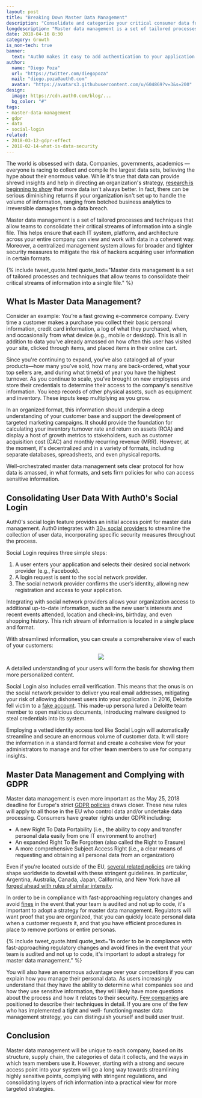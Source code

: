 ```yaml
---
layout: post
title: "Breaking Down Master Data Management"
description: "Consolidate and categorize your critical consumer data for better insights and enhanced security."
longdescription: "Master data management is a set of tailored processes and techniques that allow teams to consolidate their critical streams of information into a single file. Consolidate and categorize your critical consumer data for better insights and enhanced security. "
date: 2018-04-16 8:30
category: Growth
is_non-tech: true
banner:
  text: "Auth0 makes it easy to add authentication to your application."
author:
  name: "Diego Poza"
  url: "https://twitter.com/diegopoza"
  mail: "diego.poza@auth0.com"
  avatar: "https://avatars3.githubusercontent.com/u/604869?v=3&s=200"
design:
  image: https://cdn.auth0.com/blog/...
  bg_color: "#"
tags:
- master-data-management
- gdpr
- data
- social-login
related:
- 2018-03-12-gdpr-effect
- 2018-02-14-what-is-data-security
---
```


The world is obsessed with data. Companies, governments, academics — everyone is racing to collect and compile the largest data sets, believing the hype about their enormous value. While it's true that data can provide shrewd insights and help in directing an organization's strategy, [research is beginning to show](https://www.schneier.com/blog/archives/2016/03/data_is_a_toxic.html) that more data isn't always better. In fact, there can be serious diminishing returns if your organization isn't set up to handle the volume of information, ranging from botched business analytics to irreversible damages from a data breach. 

Master data management is a set of tailored processes and techniques that allow teams to consolidate their critical streams of information into a single file. This helps ensure that each IT system, platform, and architecture across your entire company can view and work with data in a coherent way. Moreover, a centralized management system allows for broader and tighter security measures to mitigate the risk of hackers acquiring user information in certain formats.

{% include tweet_quote.html quote_text="Master data management is a set of tailored processes and techniques that allow teams to consolidate their critical streams of information into a single file." %}

## What Is Master Data Management?

Consider an example: You’re a fast growing e-commerce company. Every time a customer makes a purchase you collect their basic personal information, credit card information, a log of what they purchased, when, and occasionally from what device (e.g., mobile or desktop). This is all in addition to data you’ve already amassed on how often this user has visited your site, clicked through items, and placed items in their online cart. 

Since you're continuing to expand, you’ve also cataloged all of your products—how many you’ve sold, how many are back-ordered, what your top sellers are, and during what time(s) of year you have the highest turnover. As you continue to scale, you’ve brought on new employees and store their credentials to determine their access to the company's sensitive information. You keep records of other physical assets, such as equipment and inventory. These inputs keep multiplying as you grow.

In an organized format, this information should underpin a deep understanding of your customer base and support the development of targeted marketing campaigns. It should provide the foundation for calculating your inventory turnover rate and return on assets (ROA) and display a host of growth metrics to stakeholders, such as customer acquisition cost (CAC) and monthly recurring revenue (MRR). However, at the moment, it's decentralized and in a variety of formats, including separate databases, spreadsheets, and even physical reports.

Well-orchestrated master data management sets clear protocol for how data is amassed, in what formats, and sets firm policies for who can access sensitive information.

## Consolidating User Data With Auth0's Social Login

Auth0's social login feature provides an initial access point for master data management. Auth0 integrates with [30+ social providers](https://auth0.com/learn/social-login/) to streamline the collection of user data, incorporating specific security measures throughout the process.

Social Login requires three simple steps:

1. A user enters your application and selects their desired social network provider (e.g., Facebook).
2. A login request is sent to the social network provider.
3. The social network provider confirms the user’s identity, allowing new registration and access to your application. 

Integrating with social network providers allows your organization access to additional up-to-date information, such as the new user's interests and recent events attended, location and check-ins, birthday, and even shopping history. This rich stream of information is located in a single place and format. 

With streamlined information, you can create a comprehensive view of each of your customers:

<p style="text-align: center;"><img src="https://auth0.com/learn/wp-content/uploads/2017/07/Screen-Shot-2017-07-12-at-11.07.36-PM-e1500002001915.png"></p>

A detailed understanding of your users will form the basis for showing them more personalized content.  

Social Login also includes email verification. This means that the onus is on the social network provider to deliver you real email addresses, mitigating your risk of allowing dishonest users into your application. In 2016, Deloitte fell victim to a [fake account](https://www.forbes.com/sites/thomasbrewster/2017/10/05/facebook-fake-hacks-deloitte-employee-iran-cyber-spies-suspected/#72914004188c). This made-up persona lured a Deloitte team member to open malicious documents, introducing malware designed to steal credentials into its system.

Employing a vetted identity access tool like Social Login will automatically streamline and secure an enormous volume of customer data. It will store the information in a standard format and create a cohesive view for your administrators to manage and for other team members to use for company insights.

## Master Data Management and Complying with GDPR

Master data management is even more important as the May 25, 2018 deadline for Europe's strict [GDPR policies](https://auth0.com/blog/gdpr-effect/) draws closer. These new rules will apply to all those in the EU who control data and/or undertake data processing. Consumers have greater rights under GDPR including:

* A new Right To Data Portability (i.e., the ability to copy and transfer personal data easily from one IT environment to another)
* An expanded Right To Be Forgotten (also called the Right to Erasure)
* A more comprehensive Subject Access Right (i.e., a clear means of requesting and obtaining all personal data from an organization)

Even if you're located outside of the EU, [several related policies](https://auth0.com/blog/gdpr-effect/) are taking shape worldwide to dovetail with these stringent guidelines. In particular, Argentina, Australia, Canada, Japan, California, and New York have all [forged ahead with rules of similar intensity](https://auth0.com/blog/gdpr-effect/). 

In order to be in compliance with fast-approaching regulatory changes and avoid [fines](https://auth0.com/blog/get-ready-for-gdpr/) in the event that your team is audited and not up to code, it's important to adopt a strategy for master data management. Regulators will want proof that you are organized, that you can quickly locate personal data when a customer requests it, and that you have efficient procedures in place to remove portions or entire personas.

{% include tweet_quote.html quote_text="In order to be in compliance with fast-approaching regulatory changes and avoid fines in the event that your team is audited and not up to code, it's important to adopt a strategy for master data management." %}

You will also have an enormous advantage over your competitors if you can explain how you manage their personal data. As users increasingly understand that they have the ability to determine what companies see and how they use sensitive information, they will likely have more questions about the process and how it relates to their security. [Few companies](https://www.mediapost.com/publications/article/315652/how-gdpr-could-benefit-publishers-educate-with-op.html) are positioned to describe their techniques in detail. If you are one of the few who has implemented a tight and well- functioning master data management strategy, you can distinguish yourself and build user trust.

## Conclusion

Master data management will be unique to each company, based on its structure, supply chain, the categories of data it collects, and the ways in which team members use it. However, starting with a strong and secure access point into your system will go a long way towards streamlining highly sensitive points, complying with stringent regulations, and consolidating layers of rich information into a practical view for more targeted strategies.